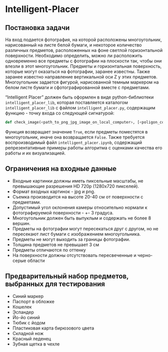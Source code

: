 # Intelligent-Placer

## Постановка задачи

На вход подается фотография, на которой расположены многоугольник, нарисованный на листе белой бумаги, и некоторое количество
различных предметов, расположенных на фоне светлой горизонтальной поверхности.
 Необходимо определить, можно ли расположить одновременно все предметы с фотографии на плоскости так, чтобы они влезли в 
этот многоугольник.
 Предметы и горизонтальная поверхность, которые могут оказаться на фотографии, заранее известны. Также заранее известно 
направление вертикальной оси Z у этих предметов. Многоугольник задается фигурой, нарисованной темным маркером 
на белом листе бумаги и сфотографированной вместе с предметами.

“Intelligent Placer” должен быть оформлен в виде python-библиотеки `intelligent_placer_lib`, которая поставляется
каталогом `intelligent_placer_lib` с файлом `intelligent_placer.py`, содержащим функцию - точку входа со следующей сигнатурой:

```Python
def check_image(<path_to_png_jpg_image_on_local_computer>, [<poligon_coordinates>])
```

Функция возвращает значение `True`, если предметы поместятся в многоугольник, иначе она возвращается `False`. 
Также требуется воспроизводимый файл `intelligent_placer.ipynb`, содержащий репрезентативные примеры работы алгоритма
с оценками качества его работы и их визуализацией.

## Ограничения на входные данные

* Входные картинки должны иметь пиксельные масштабы, не превышающие разрешения HD 720p (1280x720
  пикселей).
* Формат входных картинок - jpg и png.
* Съемка производится на высоте 20-40 см от поверхности с предметами.
* Допустимый угол оклонения камеры относительно нормали к фотографируемой поверхности - +- 3 градуса.
* Многоугольник должен быть выпуклым и содержать не более 8 вершин.
* Предметы на фотографии могут пересекаться друг с другом, но не пересекают лист бумаги с изображением многоугольника.
* Предметы не могут выходить за границы фотографии.
* Толщина предметов не превышает 3 см
* Предметы отличаются по оттенку
* На поверхности должны отсутствовать пересвеченные и черно-серые области

## Предварительный набор предметов, выбранных для тестирования

* Синий маркер
* Паспорт в обложке
* Кошелек
* Эспандер
* Йо-йо синий
* Тюбик с йодом
* Пластиковая карта бирюзового цвета
* Складной нож
* Красный леденец
* Зубная щетка в чехле
